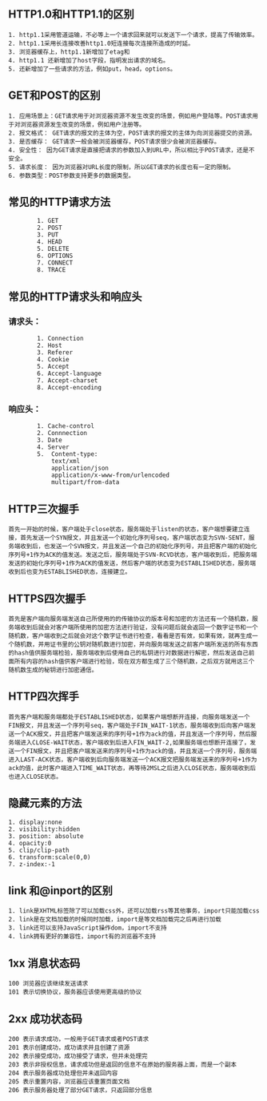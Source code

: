 ## HTTP1.0和HTTP1.1的区别
    1. http1.1采用管道运输，不必等上一个请求回来就可以发送下一个请求，提高了传输效率。
    2. http1.1采用长连接改善http1.0短连接每次连接所造成的时延。
    3. 浏览器缓存上，http1.1新增加了etag和
    4. http1.1 还新增加了host字段，指明发出请求的域名。
    5. 还新增加了一些请求的方法，例如put，head，options。

## GET和POST的区别
    1. 应用场景上：GET请求用于对浏览器资源不发生改变的场景，例如用户登陆等。POST请求用于对浏览器资源发生改变的场景，例如用户注册等。
    2. 报文格式： GET请求的报文的主体为空，POST请求的报文的主体为向浏览器提交的资源。
    3. 是否缓存： GET请求一般会被浏览器缓存，POST请求很少会被浏览器缓存。
    4. 安全性： 因为GET请求是直接把请求的参数加入到URL中，所以相比于POST请求，还是不安全。
    5. 请求长度： 因为浏览器对URL长度的限制，所以GET请求的长度也有一定的限制。
    6. 参数类型：POST参数支持更多的数据类型。
## 常见的HTTP请求方法
            1. GET
            2. POST 
            3. PUT 
            4. HEAD
            5. DELETE
            6. OPTIONS
            7. CONNECT
            8. TRACE
## 常见的HTTP请求头和响应头
### 请求头：
            1. Connection
            2. Host
            3. Referer
            4. Cookie
            5. Accept
            6. Accept-language
            7. Accept-charset
            8. Accept-encoding
### 响应头：
            1. Cache-control
            2. Connnection
            3. Date
            4. Server
            5.  Content-type:
                text/xml
                application/json
                application/x-www-from/urlencoded
                multipart/from-data
## HTTP三次握手
    首先一开始的时候，客户端处于close状态，服务端处于listen的状态，客户端想要建立连接，首先发送一个SYN报文，并且发送一个初始化序列号seq，客户端状态变为SVN-SENT，服务端收到后，也发送一个SVN报文，并且发送一个自己的初始化序列号，并且把客户端的初始化序列号+1作为ACK的值发送。发送之后，服务端处于SVN-RCVD状态，客户端收到后，把服务端发送的初始化序列号+1作为ACK的值发送，然后客户端的状态变为ESTABLISHED状态，服务端收到后也变为ESTABLISHED状态，连接建立。
## HTTPS四次握手
    首先是客户端向服务端发送自己所使用的的传输协议的版本号和加密的方法还有一个随机数，服务端收到后就会对客户端所使用的加密方法进行验证，没有问题后就会返回一个数字证书和一个随机数，客户端收到之后就会对这个数字证书进行检查，看看是否有效，如果有效，就再生成一个随机数，并用证书里的公钥对随机数进行加密，并向服务端发送之前客户端所发送的所有东西的hash值供服务端检验，服务端收到后使用自己的私钥进行对数据进行解密，然后发送自己前面所有内容的hash值供客户端进行检验，现在双方都生成了三个随机数，之后双方就用这三个随机数生成的秘钥进行加密通信。
## HTTP四次挥手
    首先客户端和服务端都处于ESTABLISHED状态，如果客户端想断开连接，向服务端发送一个FIN报文，并且发送一个序列号seq，客户端处于FIN_WAIT-1状态，服务端收到后向客户端发送一个ACK报文，并且把客户端发送来的序列号+1作为ack的值，并且发送一个序列号，然后服务端进入CLOSE-WAIT状态，客户端收到后进入FIN_WAIT-2,如果服务端也想断开连接了，发送一个FIN报文，并且把客户端发送来的序列号+1作为ack的值，并且发送一个序列号，服务端进入LAST-ACK状态，客户端收到后向服务端发送一个ACK报文把服务端发送来的序列号+1作为ack的值，此时客户端进入TIME_WAIT状态，再等待2MSL之后进入CLOSE状态，服务端收到后也进入CLOSE状态。
 ## 隐藏元素的方法
    1. display:none
    2. visibility:hidden
    3. position: absolute
    4. opacity:0
    5. clip/clip-path
    6. transform:scale(0,0)
    7. z-index:-1
## link 和@inport的区别
    1. link是XHTML标签除了可以加载css外，还可以加载rss等其他事务，import只能加载css
    2. link是在文档加载的时候同时加载，import是等文档加载完之后再进行加载
    3. link还可以支持JavaScript操作dom，import不支持
    4. link拥有更好的兼容性，import有的浏览器不支持


## 1xx 消息状态码
    100 浏览器应该继续发送请求
    101 表示切换协议，服务器应该使用更高级的协议
## 2xx 成功状态码
    200 表示请求成功，一般用于GET请求或者POST请求
    201 表示创建成功，成功请求并且创建了资源
    202 表示接受成功，成功接受了请求，但并未处理完
    203 表示非授权信息，请求成功但是返回的信息不在原始的服务器上面，而是一个副本
    204 表示服务器成功处理但并未返回内容
    205 表示重置内容，浏览器应该重置页面文档
    206 表示服务器处理了部分GET请求，只返回部分信息